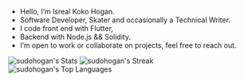 - Hello, I’m Isreal Koko Hogan.
- Software Developer, Skater and occasionally a Technical Writer.
- I code front end with Flutter,
- Backend with Node.js && Solidity. 
- I’m open to work or collaborate on projects, feel free to reach out.

![sudohogan's Stats](https://github-readme-stats.vercel.app/api?username=sudohogan&theme=dracula&show_icons=true&hide_border=true&count_private=true)
![sudohogan's Streak](https://github-readme-streak-stats.herokuapp.com/?user=sudohogan&theme=dracula&hide_border=true)<br>
![sudohogan's Top Languages](https://github-readme-stats.vercel.app/api/top-langs/?username=sudohogan&theme=dracula&show_icons=true&hide_border=true&layout=compact)
